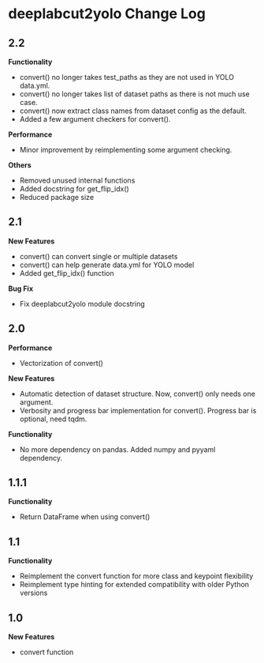 # deeplabcut2yolo Change Log

## 2.2
**Functionality**
- convert() no longer takes test_paths as they are not used in YOLO data.yml.
- convert() no longer takes list of dataset paths as there is not much use case.
- convert() now extract class names from dataset config as the default.
- Added a few argument checkers for convert().

**Performance**
- Minor improvement by reimplementing some argument checking.

**Others**
- Removed unused internal functions
- Added docstring for get_flip_idx()
- Reduced package size

## 2.1
**New Features**
- convert() can convert single or multiple datasets
- convert() can help generate data.yml for YOLO model
- Added get_flip_idx() function

**Bug Fix**
- Fix deeplabcut2yolo module docstring

## 2.0
**Performance**
- Vectorization of convert()

**New Features**
- Automatic detection of dataset structure. Now, convert() only needs one argument.
- Verbosity and progress bar implementation for convert(). Progress bar is optional, need tqdm.

**Functionality**
- No more dependency on pandas. Added numpy and pyyaml dependency.

## 1.1.1
**Functionality**
- Return DataFrame when using convert()

## 1.1
**Functionality**
- Reimplement the convert function for more class and keypoint flexibility
- Reimplement type hinting for extended compatibility with older Python versions

## 1.0
**New Features**
- convert function

